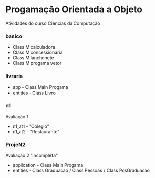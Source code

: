 # Progamação Orientada a Objeto
Atividades do curso Ciencias da Computação

### basico
- Class M calculadora
- Class M concessionaria
- Class M lanchonete
- Class M progama vetor

### livraria
- app - Class Main Progama
- entities - Class Livro

### n1
Avaliação 1
- n1_at1 - "Colegio"
- n1_at2 - "Restaurante"

### ProjeN2
Avaliação 2 "incompleta"
- application - Class Main Progama
- entities - Class Graduacao / Class Pessoas / Class PosGraduacao

